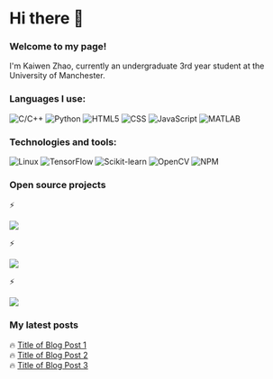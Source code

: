 # Hi there 👋 

### Welcome to my page!  
I'm Kaiwen Zhao, currently an undergraduate 3rd year student at the University of Manchester.

### Languages I use:
![C/C++](https://img.shields.io/badge/-C/C++-00599C?logo=c%2B%2B&logoColor=white)
![Python](https://img.shields.io/badge/-Python-3776AB?logo=python&logoColor=white)
![HTML5](https://img.shields.io/badge/-HTML5-E34F26?logo=html5&logoColor=white)
![CSS](https://img.shields.io/badge/-CSS-1572B6?logo=css3&logoColor=white)
![JavaScript](https://img.shields.io/badge/-JavaScript-F7DF1E?logo=javascript&logoColor=black)
![MATLAB](https://img.shields.io/badge/-MATLAB-0076A8?logo=mathworks&logoColor=white)

### Technologies and tools:
![Linux](https://img.shields.io/badge/-Linux-FCC624?logo=linux&logoColor=black)
![TensorFlow](https://img.shields.io/badge/-TensorFlow-FF6F00?logo=tensorflow&logoColor=white)
![Scikit-learn](https://img.shields.io/badge/-Scikit--learn-F7931E?logo=scikit-learn&logoColor=white)
![OpenCV](https://img.shields.io/badge/-OpenCV-5C3EE8?logo=opencv&logoColor=white)
![NPM](https://img.shields.io/badge/-NPM-CB3837?logo=npm&logoColor=white)

### Open source projects
⚡

<a href="https://github.com/ZKW0001/yolov8_video_detection" target="_blank"><img src="https://img.shields.io/badge/Yolov8%20video%20detection%20project-pink?style=for-the-badge" /></a>

⚡

<a href="https://github.com/ZKW0001/Web-design-for-calculus-calculator" target="_blank"><img src="https://img.shields.io/badge/Web%20design%20of%20a%20calculus%20calculator-blue?style=for-the-badge" /></a>

⚡

<a href="https://github.com/ZKW0001/quantum-circuit-notes" target="_blank"><img src="https://img.shields.io/badge/Quantum%20circuit%20study%20notes-green?style=for-the-badge" /></a>


### My latest posts
🔥 [Title of Blog Post 1](#)  
🔥 [Title of Blog Post 2](#)  
🔥 [Title of Blog Post 3](#)  



<!--
**ZKW0001/ZKW0001** is a ✨ _special_ ✨ repository because its `README.md` (this file) appears on your GitHub profile.

Here are some ideas to get you started:

- 🔭 I’m currently working on ...
- 🌱 I’m currently learning ...
- 👯 I’m looking to collaborate on ...
- 🤔 I’m looking for help with ...
- 💬 Ask me about ...
- 📫 How to reach me: ...
- 😄 Pronouns: ...
- ⚡ Fun fact: ...
-->
